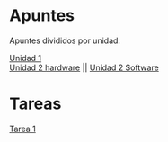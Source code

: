 # Apuntes 

Apuntes divididos por unidad:  

[Unidad 1](UD1/Readme.md)  
[Unidad 2 hardware](UD2/Readme.md) || [Unidad 2 Software](UD2_Soft/Readme.md)

# Tareas
[Tarea 1](Tareas/Readme.md)